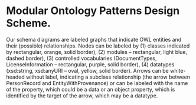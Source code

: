 # Modular Ontology Patterns Design Scheme.

Our schema diagrams are labeled graphs that indicate OWL entities and their (possible) relationships. Nodes can be labeled by (1) classes indicated by rectangular, orange, solid border), (2) modules – rectangular, light blue, dashed border), (3) controlled vocabularies (DocumentTypes, LicenseInformation – rectangular, purple, solid border), (4) datatypes (xsd:string, xsd:anyURI – oval, yellow, solid border). Arrows can be white-headed without label, indicating a subclass relationship (the arrow between PersonRecord and EntityWithProvenance) or can be labeled with the name of the property, which could be a data or an object property, which is identified by the target of the arrow, which may be a datatype.